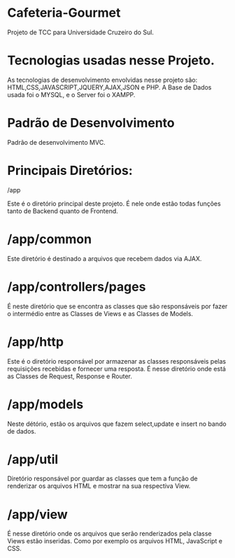 # Cafeteria-Gourmet
Projeto de TCC para Universidade Cruzeiro do Sul.
# Tecnologias usadas nesse Projeto.

As tecnologias de desenvolvimento envolvidas nesse projeto são: HTML,CSS,JAVASCRIPT,JQUERY,AJAX,JSON e PHP.
A Base de Dados usada foi o MYSQL, e o Server foi o XAMPP.


# Padrão de Desenvolvimento

Padrão de desenvolvimento MVC.

# Principais Diretórios:

 /app

Este é o diretório principal deste projeto. É nele onde estão todas funções tanto de Backend quanto de Frontend.


# /app/common

Este diretório é destinado a arquivos que recebem dados via AJAX.


# /app/controllers/pages

É neste diretório que se encontra as classes que são responsáveis por fazer o intermédio entre as Classes de Views e as Classes de Models.


# /app/http

Este é o diretório responsável por armazenar as classes responsáveis pelas requisições recebidas e fornecer uma resposta. É nesse diretório onde está as Classes de Request, Response e Router.

# /app/models

Neste détório, estão os arquivos que fazem select,update e insert no bando de dados.

# /app/util

Diretório responsável por guardar as classes que tem a função de renderizar os arquivos HTML e mostrar na sua respectiva View. 

# /app/view

É nesse diretório onde os arquivos que serão renderizados pela classe Views estão inseridas. Como por exemplo os arquivos HTML, JavaScript e CSS.





